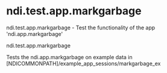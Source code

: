 # ndi.test.app.markgarbage

  ndi.test.app.markgarbage - Test the functionality of the app 'ndi.app.markgarbage'
 
   ndi.test.app.markgarbage
 
   Tests the ndi.app.markgarbage on example data in
   [NDICOMMONPATH]/example_app_sessions/markgarbage_ex
